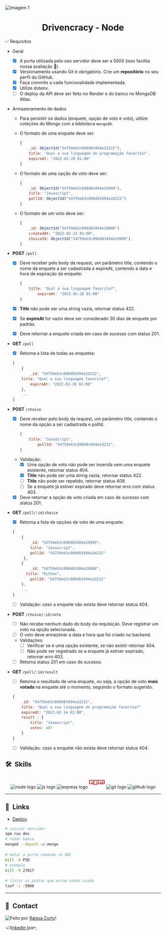 ![Imagem 1](./layout-projeto.png "Imagem 1")

<h1 align="center">Drivencracy - Node</h1>

✅ Requisitos
- Geral
    - [x]  A porta utilizada pelo seu servidor deve ser a 5000 (isso facilita nossa avaliação 🙂).
    - [x]  Versionamento usando Git é obrigatório. Crie um **repositório** no seu perfil do GitHub.
    - [x]  Faça commits a cada funcionalidade implementada.
    - [x]  Utilize dotenv.
    - [ ]  O deploy da API deve ser feito no Render e do banco no MongoDB Atlas.
- Armazenamento de dados
    - Para persistir os dados (enquete, opção de voto e voto), utilize coleções do Mongo com a biblioteca `mongodb`.
    - O formato de uma enquete deve ser:
        
        ```jsx
        {
        	_id: ObjectId("54759eb3c090d83494e2d222"),
        	title: 'Qual a sua linguagem de programação favorita?', 
        	expireAt: "2022-02-28 01:00"
        }
        ```
        
    - O formato de uma opção de voto deve ser:
        
        ```jsx
        { 
        	_id: ObjectId("54759eb3c090d83494e2d999"),
        	title: "Javascript", 
        	pollId: ObjectId("54759eb3c090d83494e2d222") 
        }
        ```
        
    - O formato de um voto deve ser:
        
        ```jsx
        { 
        	_id: ObjectId("54759eb3c090d83494e2d000")
        	createdAt: "2022-02-13 01:00", 
        	choiceId: ObjectId("54759eb3c090d83494e2d999"), 
        }
        ```
        
- **POST** `/poll`
    - [x]  Deve receber pelo body da request, um parâmetro title, contendo o nome da enquete a ser cadastrada e expireAt, contendo a data e hora de expiração da enquete:
        
        ```jsx
        {
            title: "Qual a sua linguagem favorita?",
        		expireAt: "2022-02-28 01:00" 
        }
        ```
        
    - [x]  **Title** não pode ser uma string vazia, retornar status 422.
    - [x]  Se **expireAt** for vazio deve ser considerado 30 dias de enquete por padrão.
    - [x]  Deve retornar a enquete criada em caso de sucesso com status 201.
- **GET** `/poll`
    - [x]  Retorna a lista de todas as enquetes:
    
    ```jsx
    [
    	{
    		_id: "54759eb3c090d83494e2d222",
        title: "Qual a sua linguagem favorita?",
    		expireAt: "2022-02-28 01:00" 
    	},
    	...
    ]
    ```
    
- **POST** `/choice`
    - [x]  Deve receber pelo body da request, um parâmetro title, contendo o nome da opção a ser cadastrada e pollId.
        
        ```jsx
        {
            title: "JavaScript",
        		pollId: "54759eb3c090d83494e2d222",
        }
        ```
        
    - Validação:
        - [x]  Uma opção de voto não pode ser inserida sem uma enquete existente, retornar status 404.
        - [x]  **Title** não pode ser uma string vazia, retornar status 422.
        - [ ]  **Title** não pode ser repetido, retornar status 409.
        - [ ]  Se a enquete já estiver expirado deve retornar erro com status 403.
    - [x]  Deve retornar a opção de voto criada em caso de sucesso com status 201.
- **GET** `/poll/:id/choice`
    - [x]  Retorna a lista de opções de voto de uma enquete:
    
    ```jsx
    [
    	{
    		_id: "54759eb3c090d83494e2d999",
    		title: "Javascript",
    		pollId: "54759eb3c090d83494e2d222" 
    	 },
    	{
    		_id: "54759eb3c090d83494e2d888",
    	  title: "Python",
    		pollId: "54759eb3c090d83494e2d222"
    	},
    	...
    ]
    ```
    
    - [ ]  Validação: caso a enquete não exista deve retornar status 404.
- **POST** `/choice/:id/vote`
    - [ ]  Não recebe nenhum dado do body da requisição. Deve registrar um voto na opção selecionada.
    - [ ]  O voto deve armazenar a data e hora que foi criado no backend.
    - Validações:
        - [ ]  Verificar se é uma opção existente, se não existir retornar 404.
        - [ ]  Não pode ser registrado se a enquete já estiver expirado, retornar erro 403.
    - [ ]  Retorna status 201 em caso de sucesso.
- **GET** `/poll/:id/result`
    - [ ]  Retorna o resultado de uma enquete, ou seja, a opção de voto **mais votada** na enquete até o momento, seguindo o formato sugerido:
    
    ```jsx
    {
    	_id: "54759eb3c090d83494e2d222",
    	title: "Qual a sua linguagem de programação favorita?"
    	expireAt: "2022-02-14 01:00",
    	result : {
    		title: "Javascript",
    		votes: 487
    	}
    }
    ```
    
    - [ ]  Validação: caso a enquete não exista deve retornar status 404.

## 🛠 &nbsp;Skills
<div align="center">
 <img src="https://cdn.jsdelivr.net/gh/devicons/devicon/icons/nodejs/nodejs-original.svg" height="40" width="52" alt="node logo"  />
  <img src="https://cdn.jsdelivr.net/gh/devicons/devicon/icons/javascript/javascript-original.svg" height="40" width="52" alt="js logo"  />      
  <img src="https://cdn.jsdelivr.net/gh/devicons/devicon/icons/express/express-original.svg" height="40" width="52" alt="express logo"  />
  <img src="https://raw.githubusercontent.com/devicons/devicon/master/icons/npm/npm-original-wordmark.svg" height="40" width="52" alt="npm logo"  />
  <img src="https://cdn.jsdelivr.net/gh/devicons/devicon/icons/git/git-original.svg" height="40" width="52" alt="git logo"  />
  <img src="https://cdn.jsdelivr.net/gh/devicons/devicon/icons/github/github-original.svg" height="40" width="52" alt="github logo" />                                   
</div>
<hr/>

## 🚀 &nbsp;Links

- [Deploy]().<br/>

```zsh
# iniciar servidor
npm run dev
# rodar banco
mongod --dbpath ~/.mongo

# matar a porta comando no MAC
kill -9 PID
# exemplo
kill -9 27017

# listar as postar que estao sendo usada
lsof -i :5000
```


<hr/>

## 💬 &nbsp;Contact
<img align="left" src="https://avatars.githubusercontent.com/curtyraissa?size=100">

Feito por [Raissa Curty](https://github.com/curtyraissa)!

<a href="https://www.linkedin.com/in/raissa-curty/" target="_blank">
    <img style="border-radius:50%;" src="https://raw.githubusercontent.com/maurodesouza/profile-readme-generator/master/src/assets/icons/social/linkedin/default.svg" width="52" height="40" alt="linkedin logo"  />
</a>&nbsp;